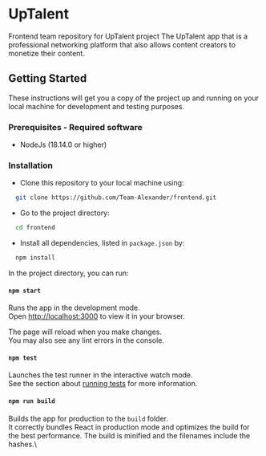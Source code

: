 # UpTalent
Frontend team repository for UpTalent project
The UpTalent app that is a professional networking platform that also allows content creators to monetize their content.

## Getting Started

These instructions will get you a copy of the project up and running on your local machine for development and testing purposes. 

### Prerequisites - Required software
* NodeJs (18.14.0 or higher)

### Installation

- Clone this repository to your local machine using:

```bash
  git clone https://github.com/Team-Alexander/frontend.git
```

- Go to the project directory:

```bash
  cd frontend
```

- Install all dependencies, listed in `package.json` by:

```bash
  npm install
```

In the project directory, you can run:

#### `npm start`

Runs the app in the development mode.\
Open [http://localhost:3000](http://localhost:3000) to view it in your browser.

The page will reload when you make changes.\
You may also see any lint errors in the console.

#### `npm test`

Launches the test runner in the interactive watch mode.\
See the section about [running tests](https://facebook.github.io/create-react-app/docs/running-tests) for more information.

#### `npm run build`

Builds the app for production to the `build` folder.\
It correctly bundles React in production mode and optimizes the build for the best performance.
The build is minified and the filenames include the hashes.\


